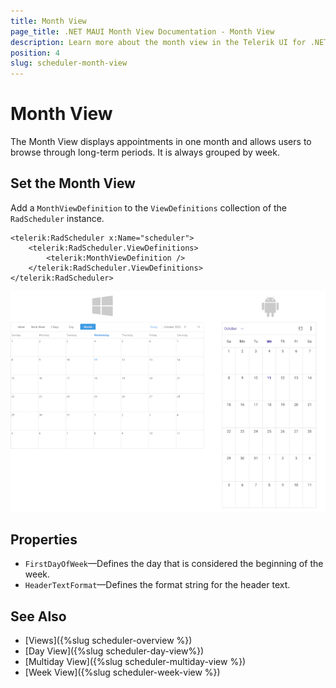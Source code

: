 ```yaml
---
title: Month View
page_title: .NET MAUI Month View Documentation - Month View 
description: Learn more about the month view in the Telerik UI for .NET MAUI Scheduler control.
position: 4
slug: scheduler-month-view
---
```


# Month View 

The Month View displays appointments in one month and allows users to browse through long-term periods. It is always grouped by week.

## Set the Month View

Add a `MonthViewDefinition` to the `ViewDefinitions` collection of the `RadScheduler` instance.

```XAML
<telerik:RadScheduler x:Name="scheduler">
    <telerik:RadScheduler.ViewDefinitions>
        <telerik:MonthViewDefinition />
    </telerik:RadScheduler.ViewDefinitions>
</telerik:RadScheduler>
```

![](../images/scheduler-monthview.png)

## Properties

* `FirstDayOfWeek`&mdash;Defines the day that is considered the beginning of the week.
* `HeaderTextFormat`&mdash;Defines the format string for the header text. 

## See Also

- [Views]({%slug scheduler-overview %})
- [Day View]({%slug scheduler-day-view%})
- [Multiday View]({%slug scheduler-multiday-view %})
- [Week View]({%slug scheduler-week-view %})